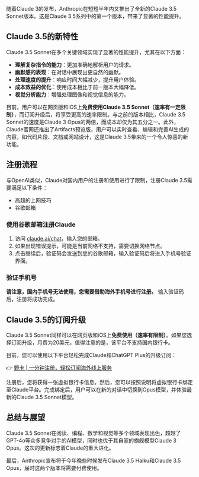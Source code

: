 随着Claude 3的发布，Anthropic在短短半年内又推出了全新的Claude 3.5 Sonnet版本。这是Claude 3.5系列中的第一个版本，带来了显著的性能提升。

## Claude 3.5的新特性

Claude 3.5 Sonnet在多个关键领域实现了显著的性能提升，尤其在以下方面：

- **理解复杂指令的能力**：更加准确地解析用户的请求。
- **幽默感的表现**：在对话中展现出更自然的幽默。
- **处理速度的提升**：响应时间大幅减少，提升用户体验。
- **成本效益的优化**：使用成本相比于前一版本大幅降低。
- **视觉分析能力**：增强处理图像和视觉信息的能力。

目前，用户可以在网页版和iOS上**免费使用Claude 3.5 Sonnet（速率有一定限制）**，而订阅升级后，将享受更高的速率限制。与之前的版本相比，Claude 3.5 Sonnet的速度是Claude 3 Opus的两倍，而成本却仅为其五分之一。此外，Claude官网还推出了Artifacts预览版，用户可以实时查看、编辑和完善AI生成的内容，如代码片段、文档或网站设计，这是Claude 3.5带来的一个令人惊喜的新功能。

## 注册流程

与OpenAI类似，Claude对国内用户的注册和使用进行了限制，注册Claude 3.5需要满足以下条件：

- 高超的上网技巧
- 谷歌邮箱

### 使用谷歌邮箱注册Claude

1. 访问 [claude.ai/chat](https://bit.ly/bewildcard)，输入您的邮箱。
2. 如果出现错误提示，可能是当前网络不支持，需要切换网络节点。
3. 点击继续后，验证码会发送到您的谷歌邮箱，输入验证码后将进入手机号验证界面。

### 验证手机号

**请注意，国内手机号无法使用，您需要借助海外手机号进行注册。** 输入验证码后，注册将成功完成。

## Claude 3.5的订阅升级

Claude 3.5 Sonnet同样可以在网页版和iOS上**免费使用（速率有限制）**。如果您选择订阅升级，月费为20美元，值得注意的是，该平台不支持国内银行卡。

目前，您可以使用以下平台轻松完成Claude和ChatGPT Plus的升级订阅：

👉 [野卡 | 一分钟注册，轻松订阅海外线上服务](https://bit.ly/bewildcard)

注册后，您将获得一张虚拟银行卡信息。然后，您可以按照说明将虚拟银行卡绑定至Claude平台。完成绑定后，用户可以在新的对话中切换到Opus模型，并体验最新的Claude 3.5 Sonnet模型。

## 总结与展望

Claude 3.5 Sonnet在阅读、编程、数学和视觉等多个领域表现出色，超越了GPT-4o等众多竞争对手的AI模型，同时也优于其自家的旗舰模型Claude 3 Opus。这次的更新标志着Claude的重大进化。

最后，Anthropic宣布将于今年晚些时候发布Claude 3.5 Haiku和Claude 3.5 Opus，届时这两个版本将需要付费使用。